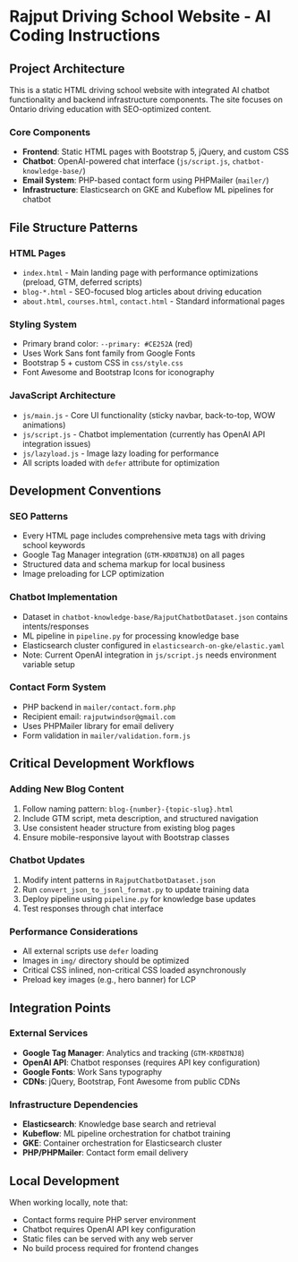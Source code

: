 # Rajput Driving School Website - AI Coding Instructions

## Project Architecture

This is a static HTML driving school website with integrated AI chatbot functionality and backend infrastructure components. The site focuses on Ontario driving education with SEO-optimized content.

### Core Components

- **Frontend**: Static HTML pages with Bootstrap 5, jQuery, and custom CSS
- **Chatbot**: OpenAI-powered chat interface (`js/script.js`, `chatbot-knowledge-base/`)
- **Email System**: PHP-based contact form using PHPMailer (`mailer/`)
- **Infrastructure**: Elasticsearch on GKE and Kubeflow ML pipelines for chatbot

## File Structure Patterns

### HTML Pages
- `index.html` - Main landing page with performance optimizations (preload, GTM, deferred scripts)
- `blog-*.html` - SEO-focused blog articles about driving education
- `about.html`, `courses.html`, `contact.html` - Standard informational pages

### Styling System
- Primary brand color: `--primary: #CE252A` (red)
- Uses Work Sans font family from Google Fonts
- Bootstrap 5 + custom CSS in `css/style.css`
- Font Awesome and Bootstrap Icons for iconography

### JavaScript Architecture
- `js/main.js` - Core UI functionality (sticky navbar, back-to-top, WOW animations)
- `js/script.js` - Chatbot implementation (currently has OpenAI API integration issues)
- `js/lazyload.js` - Image lazy loading for performance
- All scripts loaded with `defer` attribute for optimization

## Development Conventions

### SEO Patterns
- Every HTML page includes comprehensive meta tags with driving school keywords
- Google Tag Manager integration (`GTM-KRD8TNJ8`) on all pages
- Structured data and schema markup for local business
- Image preloading for LCP optimization

### Chatbot Implementation
- Dataset in `chatbot-knowledge-base/RajputChatbotDataset.json` contains intents/responses
- ML pipeline in `pipeline.py` for processing knowledge base
- Elasticsearch cluster configured in `elasticsearch-on-gke/elastic.yaml`
- Note: Current OpenAI integration in `js/script.js` needs environment variable setup

### Contact Form System
- PHP backend in `mailer/contact.form.php` 
- Recipient email: `rajputwindsor@gmail.com`
- Uses PHPMailer library for email delivery
- Form validation in `mailer/validation.form.js`

## Critical Development Workflows

### Adding New Blog Content
1. Follow naming pattern: `blog-{number}-{topic-slug}.html`
2. Include GTM script, meta description, and structured navigation
3. Use consistent header structure from existing blog pages
4. Ensure mobile-responsive layout with Bootstrap classes

### Chatbot Updates
1. Modify intent patterns in `RajputChatbotDataset.json`
2. Run `convert_json_to_jsonl_format.py` to update training data
3. Deploy pipeline using `pipeline.py` for knowledge base updates
4. Test responses through chat interface

### Performance Considerations
- All external scripts use `defer` loading
- Images in `img/` directory should be optimized
- Critical CSS inlined, non-critical CSS loaded asynchronously
- Preload key images (e.g., hero banner) for LCP

## Integration Points

### External Services
- **Google Tag Manager**: Analytics and tracking (`GTM-KRD8TNJ8`)
- **OpenAI API**: Chatbot responses (requires API key configuration)
- **Google Fonts**: Work Sans typography
- **CDNs**: jQuery, Bootstrap, Font Awesome from public CDNs

### Infrastructure Dependencies
- **Elasticsearch**: Knowledge base search and retrieval
- **Kubeflow**: ML pipeline orchestration for chatbot training
- **GKE**: Container orchestration for Elasticsearch cluster
- **PHP/PHPMailer**: Contact form email delivery

## Local Development

When working locally, note that:
- Contact forms require PHP server environment
- Chatbot requires OpenAI API key configuration
- Static files can be served with any web server
- No build process required for frontend changes